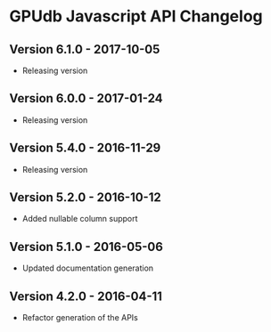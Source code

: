 GPUdb Javascript API Changelog
==============================

Version 6.1.0 - 2017-10-05
--------------------------

-   Releasing version


Version 6.0.0 - 2017-01-24
--------------------------

-   Releasing version


Version 5.4.0 - 2016-11-29
--------------------------

-   Releasing version


Version 5.2.0 - 2016-10-12
--------------------------

-   Added nullable column support


Version 5.1.0 - 2016-05-06
--------------------------

-   Updated documentation generation


Version 4.2.0 - 2016-04-11
--------------------------

-   Refactor generation of the APIs
